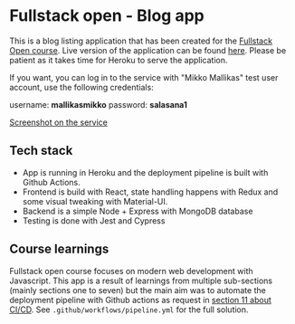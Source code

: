 # Fullstack open - Blog app

This is a blog listing application that has been created for the [Fullstack Open course](https://fullstackopen.com/en/). Live version of the application can be found [here](https://gentle-hamlet-05272.herokuapp.com/). Please be patient as it takes time for Heroku to serve the application.

If you want, you can log in to the service with "Mikko Mallikas" test user account, use the following credentials:

username: **mallikasmikko**
password: **salasana1**

[Screenshot on the service](images/Bloglist-logged-user.png)

## Tech stack
- App is running in Heroku and the deployment pipeline is built with Github Actions.
- Frontend is build with React, state handling happens with Redux and some visual tweaking with Material-UI. 
- Backend is a simple Node + Express with MongoDB database
- Testing is done with Jest and Cypress

## Course learnings
Fullstack open course focuses on modern web development with Javascript. This app is a result of learnings from multiple sub-sections (mainly sections one to seven) but the main aim was to automate the deployment pipeline with Github actions as request in [section 11 about CI/CD](https://fullstackopen.com/en/part11). See `.github/workflows/pipeline.yml` for the full solution.



